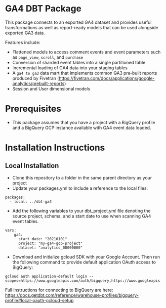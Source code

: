 # GA4 DBT Package

This package connects to an exported GA4 dataset and provides useful transformations as well as report-ready models that can be used alongside exported GA3 data. 

Features include:
- Flattened models to access comment events and event parameters such as `page_view`, `scroll`, and `purchase`
- Conversion of sharded event tables into a single partitioned table
- Incremental loading of GA4 data into your staging tables
- A `ga4 to ga3` data mart that implements common GA3 pre-built reports produced by Fivetran (https://fivetran.com/docs/applications/google-analytics/prebuilt-reports) 
- Session and User dimensional models

# Prerequisites

- This package assumes that you have a project with a BigQuery profile and a BigQuery GCP instance available with GA4 event data loaded.

# Installation Instructions 

## Local Installation

- Clone this repository to a folder in the same parent directory as your project
- Update your packages.yml to include a reference to the local files:

```
packages:
  - local: ../dbt-ga4
```

- Add the following variables to your dbt_project.yml file denoting the source project, schema, and a start date to use when scanning GA4 event tables.

```
vars:
    ga4:
      start_date: "20210101" 
      project: "my-ga4-gcp-project"
      dataset: "analytics_00000000"
```
- Download and initialize gcloud SDK with your Google Account. Then run the following command to provide default application OAuth access to BigQuery:

```
gcloud auth application-default login --scopes=https://www.googleapis.com/auth/bigquery,https://www.googleapis.com/auth/iam.test
```

Full instructions for connecting to BigQuery are here: https://docs.getdbt.com/reference/warehouse-profiles/bigquery-profile#local-oauth-gcloud-setup
